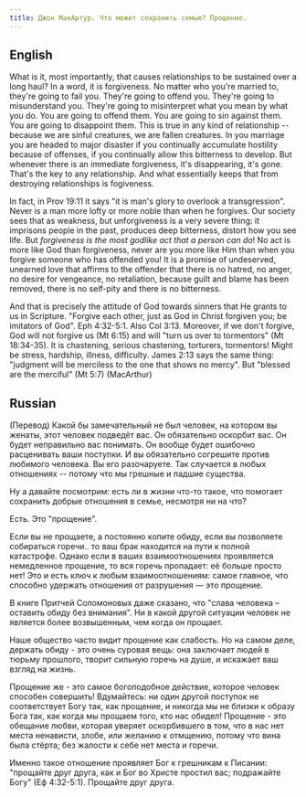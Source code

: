 ```yaml
---
title: Джон МакАртур. Что может сохранить семью? Прощение.
---
```


## English
What is it, most importantly, that causes relationships to be sustained over a long haul? In a word, it is forgiveness. No matter who you're married to, they're going to fail you. They're going to offend you. They're going to misunderstand you. They're going to misinterpret what you mean by what you do. You are going to offend them. You are going to sin against them. You are going to disappoint them. This is true in any kind of relationship -- because we are sinful creatures, we are fallen creatures. In you marriage you are headed to major disaster if you continually accumulate hostility because of offenses, if you continually allow this bitterness to develop. But whenever there is an immediate forgiveness, it's disappearing, it's gone. That's the key to any relationship. And what essentially keeps that from destroying relationships is fogiveness.

In fact, in Prov 19:11 it says "it is man's glory to overlook a transgression". Never is a man more lofty or more noble than when he forgives. Our society sees that as weakness, but unforgiveness is a very severe thing: it imprisons people in the past, produces deep bitterness, distort how you see life. But *forgiveness is the most godlike act that a person can do*! No act is more like God than forgiveness, never are you more like Him than when you forgive someone who has offended you! It is a promise of undeserved, unearned love that affirms to the offender that there is no hatred, no anger, no desire for vengeance, no retaliation, because guilt and blame has been removed, there is no self-pity and there is no bitterness.

And that is precisely the attitude of God towards sinners that He grants to us in Scripture. "Forgive each other, just as God in Christ forgiven you; be imitators of God". Eph 4:32-5:1. Also Col 3:13. Moreover, if we don't forgive, God will not forgive us (Mt 6:15) and will "turn us over to tormentors" (Mt 18:34-35). It is chastening, serious chastening, torturers, tormentors! Might be stress, hardship, illness, difficulty. James 2:13 says the same thing: "judgment will be merciless to the one that shows no mercy". But "blessed are the merciful" (Mt 5:7) (MacArthur)

## Russian
(Перевод) Какой бы замечательный не был человек, на котором вы женаты, этот человек подведёт вас. Он обязательно оскорбит вас. Он будет неправильно вас понимать. Он вообще будет ошибочно расценивать ваши поступки. И вы обязательно согрешите против любимого человека. Вы его разочаруете. Так случается в любых отношениях -- потому что мы грешные и падшие существа.

Ну а давайте посмотрим: есть ли в жизни что-то такое, что помогает сохранить добрые отношения в семье, несмотря ни на что?

Есть. Это "прощение".

Если вы не прощаете, а постоянно копите обиду, если вы позволяете собираться горечи.. то ваш брак находится на пути к полной катастрофе. Однако если в ваших взаимоотношениях проявляется немедленное прощение, то вся горечь пропадает: её больше просто нет! Это и есть ключ к любым взаимоотношениям: самое главное, что способно удержать отношения от разрушения — это прощение.

В книге Притчей Соломоновых даже сказано, что "слава человека – оставить обиду без внимания". Ни в какой другой ситуации человек не является более возвышенным, чем когда он прощает.

Наше общество часто видит прощение как слабость. Но на самом деле, держать обиду - это очень суровая вещь: она заключает людей в тюрьму прошлого, творит сильную горечь на душе, и искажает ваш взгляд на жизнь.

Прощение же - это самое богоподобное действие, которое человек способен совершить! Вдумайтесь: ни один другой поступок не соответствует Богу так, как прощение, и никогда мы не близки к образу Бога так, как когда мы прощаем того, кто нас обидел! Прощение - это обещание любви, которая уверяет оскорбившего в том, что в нас нет места ненависти, злобе, или желанию к отмщению, потому что вина была стёрта; без жалости к себе нет места и горечи.

Именно такое отношение проявляет Бог к грешникам к Писании: "прощайте друг друга, как и Бог во Христе простил вас; подражайте Богу" (Еф 4:32-5:1). Прощайте друг друга.
